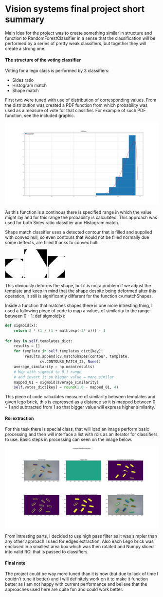 # Vision systems final project short summary

Main idea for the project was to create something similar in structure and 
function to RandomForestClassifier in a sense that the classification will be 
performed by a series of pretty weak classifiers, but together they will create 
a strong one.

#### The structure of the voting classifier

Voting for a lego class is performed by 3 classifiers:
* Sides ratio
* Histogram match 
* Shape match

First two were tuned with use of distribution of corresponding values. From 
the distribution was created a PDF function from which probability was used 
as a measure of vote for that classifier. For example of such PDF function, see the
included graphic.

![Example](processing/pdf_example.png)

As this function is a continous there is specified range in which the value might 
lay and for this range the probability is calculated. This approach was used for 
both Sides ratio classifier and Histogram match.

Shape match classifier uses a detected contour that is filled and supplied with 
convex hull, so even contours that would not be filled normally due some deffects,
are filled thanks to convex hull:

![convex1](./processing/static_data/labeled_data/approx_roi/C2-4.png)
![convex2](./processing/static_data/labeled_data/approx_roi/C3-5.png)
![convex3](./processing/static_data/labeled_data/approx_roi/C5-4.png)

This obviously deforms the shape, but it is not a problem if we adjust the 
template and keep in mind that the shape despite being deformed after this operation, 
it still is significantly different for the function cv.matchShapes.

Inside a function that matches shapes there is one more intresting thing, 
I used a following piece of code to map a values of similarity to the range
between 0 - 1:
def sigmoid(x):

```python
def sigmoid(x):
    return 2 * (1 / (1 + math.exp(-2* x))) - 1

for key in self.templates_dict: 
    results = []
    for template in self.templates_dict[key]:
         results.append(cv.matchShapes(contour, template, 
                cv.CONTOURS_MATCH_I3, None))
    average_similarity = np.mean(results)
    # Map with sigmoid to 0-1 range 
    # and invert it so bigger value = more similar 
    mapped_01 = sigmoid(average_similarity) 
    self.votes_dict[key] = round(1.0 - mapped_01, 4)
```

This piece of code calculates measure of similarity between templates and given
lego brick, this is expressed as a distance so it is mapped between 0 - 1 and 
subtracted from 1 so that bigger value will express higher similarity.

#### Roi extraction

For this task there is special class, that will load an image perform basic 
processing and then will interface a list with rois as an iterator for 
classifiers to use. Basic steps in processing can seen on the image below.

![sadf](processing/preprocessing_steps.png)

From intresting parts, I decided to use high pass filter as it was simpler than
any other approach I used for edges extraction. Also each Lego brick was 
enclosed in a smallest area box which was then rotated and Numpy sliced into
valid ROI that is passed to classifiers.

#### Final note
The project could be way more tuned than it is now (but due to lack of time I 
couldn't tune it better) and I will definitely work 
on it to make it function better as I am not happy with current performance and
believe that the approaches used here are quite fun and could work better.



